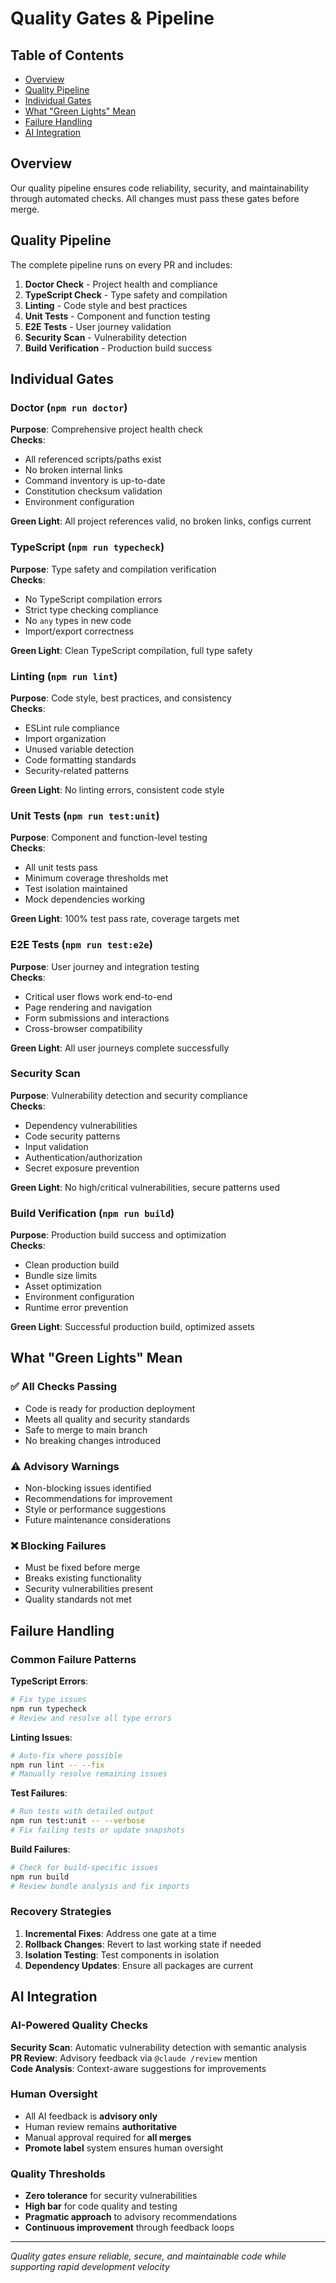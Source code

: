 # Quality Gates & Pipeline

## Table of Contents
- [Overview](#overview)
- [Quality Pipeline](#quality-pipeline)
- [Individual Gates](#individual-gates)
- [What "Green Lights" Mean](#what-green-lights-mean)
- [Failure Handling](#failure-handling)
- [AI Integration](#ai-integration)

## Overview

Our quality pipeline ensures code reliability, security, and maintainability through automated checks. All changes must pass these gates before merge.

## Quality Pipeline

The complete pipeline runs on every PR and includes:

1. **Doctor Check** - Project health and compliance
2. **TypeScript Check** - Type safety and compilation  
3. **Linting** - Code style and best practices
4. **Unit Tests** - Component and function testing
5. **E2E Tests** - User journey validation
6. **Security Scan** - Vulnerability detection
7. **Build Verification** - Production build success

## Individual Gates

### Doctor (`npm run doctor`)
**Purpose**: Comprehensive project health check  
**Checks**:
- All referenced scripts/paths exist
- No broken internal links
- Command inventory is up-to-date
- Constitution checksum validation
- Environment configuration

**Green Light**: All project references valid, no broken links, configs current

### TypeScript (`npm run typecheck`)
**Purpose**: Type safety and compilation verification  
**Checks**:
- No TypeScript compilation errors
- Strict type checking compliance
- No `any` types in new code
- Import/export correctness

**Green Light**: Clean TypeScript compilation, full type safety

### Linting (`npm run lint`)
**Purpose**: Code style, best practices, and consistency  
**Checks**:
- ESLint rule compliance
- Import organization
- Unused variable detection
- Code formatting standards
- Security-related patterns

**Green Light**: No linting errors, consistent code style

### Unit Tests (`npm run test:unit`)
**Purpose**: Component and function-level testing  
**Checks**:
- All unit tests pass
- Minimum coverage thresholds met
- Test isolation maintained
- Mock dependencies working

**Green Light**: 100% test pass rate, coverage targets met

### E2E Tests (`npm run test:e2e`)
**Purpose**: User journey and integration testing  
**Checks**:
- Critical user flows work end-to-end
- Page rendering and navigation
- Form submissions and interactions
- Cross-browser compatibility

**Green Light**: All user journeys complete successfully

### Security Scan
**Purpose**: Vulnerability detection and security compliance  
**Checks**:
- Dependency vulnerabilities
- Code security patterns
- Input validation
- Authentication/authorization
- Secret exposure prevention

**Green Light**: No high/critical vulnerabilities, secure patterns used

### Build Verification (`npm run build`)
**Purpose**: Production build success and optimization  
**Checks**:
- Clean production build
- Bundle size limits
- Asset optimization
- Environment configuration
- Runtime error prevention

**Green Light**: Successful production build, optimized assets

## What "Green Lights" Mean

### ✅ All Checks Passing
- Code is ready for production deployment
- Meets all quality and security standards
- Safe to merge to main branch
- No breaking changes introduced

### ⚠️ Advisory Warnings
- Non-blocking issues identified
- Recommendations for improvement
- Style or performance suggestions
- Future maintenance considerations

### ❌ Blocking Failures
- Must be fixed before merge
- Breaks existing functionality
- Security vulnerabilities present
- Quality standards not met

## Failure Handling

### Common Failure Patterns

**TypeScript Errors**:
```bash
# Fix type issues
npm run typecheck
# Review and resolve all type errors
```

**Linting Issues**:
```bash
# Auto-fix where possible
npm run lint -- --fix
# Manually resolve remaining issues
```

**Test Failures**:
```bash
# Run tests with detailed output
npm run test:unit -- --verbose
# Fix failing tests or update snapshots
```

**Build Failures**:
```bash
# Check for build-specific issues
npm run build
# Review bundle analysis and fix imports
```

### Recovery Strategies

1. **Incremental Fixes**: Address one gate at a time
2. **Rollback Changes**: Revert to last working state if needed
3. **Isolation Testing**: Test components in isolation
4. **Dependency Updates**: Ensure all packages are current

## AI Integration

### AI-Powered Quality Checks
**Security Scan**: Automatic vulnerability detection with semantic analysis  
**PR Review**: Advisory feedback via `@claude /review` mention  
**Code Analysis**: Context-aware suggestions for improvements

### Human Oversight
- All AI feedback is **advisory only**
- Human review remains **authoritative**
- Manual approval required for **all merges**
- **Promote label** system ensures human oversight

### Quality Thresholds
- **Zero tolerance** for security vulnerabilities
- **High bar** for code quality and testing
- **Pragmatic approach** to advisory recommendations
- **Continuous improvement** through feedback loops

---
*Quality gates ensure reliable, secure, and maintainable code while supporting rapid development velocity*